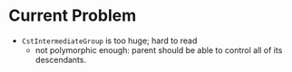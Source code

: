 # Current Problem

- `CstIntermediateGroup` is too huge; hard to read
  - not polymorphic enough: parent should be able to control all of its descendants.
